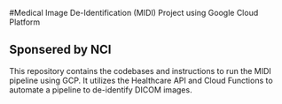 #Medical Image De-Identification (MIDI) Project using Google Cloud Platform
## Sponsered by NCI

This repository contains the codebases and instructions to run the MIDI pipeline using GCP. It utilizes the Healthcare API and Cloud Functions to automate a pipeline to de-identify DICOM images.
